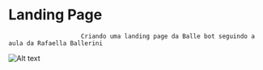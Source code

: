 # Landing Page

                        Criando uma landing page da Balle bot seguindo a aula da Rafaella Ballerini

![Alt text](https://cdn.discordapp.com/attachments/887544607599120404/923352897914294322/landing_page.png?raw=true "Landing Page")

